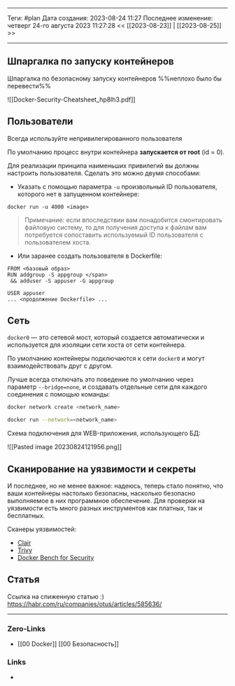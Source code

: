 ___
Теги: #plan 
Дата создания: 2023-08-24 11:27 
Последнее изменение: четверг 24-го августа 2023 11:27:28
<< [[2023-08-23]] | [[2023-08-25]] >> 
___
## Шпаргалка по запуску контейнеров

Шпаргалка по безопасному запуску контейнеров %%неплохо было бы перевести%%

![[Docker-Security-Cheatsheet_hp8lh3.pdf]]

## Пользователи

Всегда используйте непривилегированного пользователя

По умолчанию процесс внутри контейнера **запускается от root** (id = 0).

Для реализации принципа наименьших привилегий вы должны настроить пользователя. Сделать это можно двумя способами:

- Указать с помощью параметра `-u` произвольный ID пользователя, которого нет в запущенном контейнере:
    

```
docker run -u 4000 <image>
```

> Примечание: если впоследствии вам понадобится смонтировать файловую систему, то для получения доступа к файлам вам потребуется сопоставить используемый ID пользователя с пользователем хоста.

- Или заранее создать пользователя в Dockerfile:

```
FROM <базовый образ>
RUN addgroup -S appgroup </span>
 && adduser -S appuser -G appgroup 

USER appuser
... <продолжение Dockerfile> ...
```
## Сеть

`docker0` — это сетевой мост, который создается автоматически и используется для изоляции сети хоста от сети контейнера.

По умолчанию контейнеры подключаются к сети `docker0` и могут взаимодействовать друг с другом.

Лучше всегда отключать это поведение по умолчанию через параметр `--bridge=none`, и создавать отдельные сети для каждого соединения с помощью команды:

```bash
docker network create <network_name>

docker run --network=<network_name>
```

Схема подключения для WEB-приложения, использующего БД:

![[Pasted image 20230824121956.png]]
## Сканирование на уязвимости и секреты

И последнее, но не менее важное: надеюсь, теперь стало понятно, что ваши контейнеры настолько безопасны, насколько безопасно выполняемое в них программное обеспечение. Для проверки на уязвимости есть много разных инструментов как платных, так и бесплатных.

Сканеры уязвимостей:
- [Clair](https://github.com/quay/clair)
- [Trivy](https://github.com/aquasecurity/trivy)
- [Docker Bench for Security](https://github.com/docker/docker-bench-security)

## Статья

Ссылка на спиженную статью :)
https://habr.com/ru/companies/otus/articles/585636/

___
### Zero-Links
- [[00 Docker]] [[00 Безопасность]]

### Links
- 
